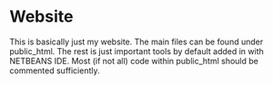 # Website
This is basically just my website. The main files can be found under public_html.
The rest is just important tools by default added in with NETBEANS IDE.
Most (if not all) code within public_html should be commented sufficiently.
